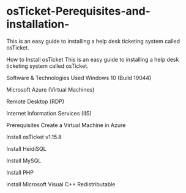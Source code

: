 # osTicket-Perequisites-and-installation-
This is an easy guide to installing a help desk ticketing system called osTicket. 



How to Install osTicket
This is an easy guide to installing a help desk ticketing system called osTicket.

Software & Technologies Used
Windows 10 (Build 19044)

Microsoft Azure (Virtual Machines)

Remote Desktop (RDP)

Internet Information Services (IIS)

Prerequisites
Create a Virtual Machine in Azure

Install osTicket v1.15.8

Install HeidiSQL

Install MySQL

Install PHP

install Microsoft Visual C++ Redistributable
